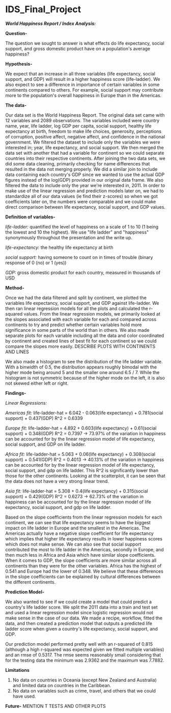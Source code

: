# IDS_Final_Project
***World Happiness Report / Index Analysis:***

**Question-**

The question we sought to answer is what effects do life expectancy, social support, and gross domestic product have on a population's average happiness?

**Hypothesis-**

We expect that an increase in all three variables (life expectancy, social support, and GDP) will result in a higher happiness score (life-ladder). We also expect to see a difference in importance of certain variables in some continents compared to others. For example, social support may contribute more to the population's overall happiness in Europe than in the Americas.

**The data-**

Our data set is the World Happiness Report. The original data set came with 12 variables and 2089 observations. The variables included were country name, 
year, life ladder, log GDP per capita, social support, healthy life expectancy at birth, freedom to make life choices, generosity, 
perceptions of corruption, positive affect, negative affect, and confidence in the national government. We filtered the dataset to include only the variables we were interested in; year, life expectancy, and social support. We then merged the data set with another that had a 
variable for continent so we could separate countries into their respective continents. After joining the two data sets, we did some data cleaning, 
primarily checking for name differences that resulted in the data not merging properly. We did a similar join to include data containing each country's GDP
since we wanted to use the actual GDP figures instead of the log(GDP) provided in our original data frame. We also filtered the data to include only the 
year we're interested in, 2011.
In order to make use of the linear regression and prediction models later on, we had to standardize all of our data values (ie find their z-scores) so when we got coefficients later on, the numbers were comparable and we could make direct comparison between life expectancy, social support, and GDP values.


**Definition of variables-**

*life-ladder:* quantified the level of happiness on a scale of 1 to 10 (1 being the lowest and 10 the highest). We use "life ladder" and "happiness"                      synonymously throughout the presentation and the write up.

*life-expectancy:* the healthy life expectancy at birth

*social support:* having someone to count on in times of trouble (binary response of 0 (no) or 1 (yes))

*GDP:* gross domestic product for each country, measured in thousands of USD


**Method-**

Once we had the data filtered and split by continent, we plotted the variables life expectancy, social support, and GDP against life-ladder. We then ran 
linear regression models for all the plots and calculated the r-squared values. From the linear regression models, we primarily looked at the slopes 
associated with each variable for each and compared across continents to try and predict whether certain variables hold more significance in some parts
of the world than in others. 
We also made separate plots for each variable including all the data and color coordinated by continent and created lines of best fit for each continent 
so we could compare the slopes more easily. DESCRIBE PLOTS WITH CONTINENTS AND LINES

We also made a histogram to see the distribution of the life ladder variable. With a binwidth of 0.5, the distribution appears roughly bimodal with the higher mode being around 5 and the smaller one around 6.5 / 7. While the histogram is not symmetric because of the higher mode on the left, it is also not skewed either left or right.


**Findings-**

*Linear Regressions:*

*Americas fit:* life-ladder-hat = 6.042 - 0.063(life expectancy) + 0.781(social support) + 0.437(GDP)
                 R^2 = 0.6339
               
*Europe fit:* life-ladder-hat = 4.892 + 0.603(life expectancy) + 0.61(social support) + 0.348(GDP)
                R^2 = 0.7397 -> 73.97% of the variation in happiness can be accounted for by the linear regression model of life expectancy, social                        support, and GDP on life ladder.
             
*Africa fit:* life-ladder-hat = 5.063 + 0.06(life expectancy) + 0.308(social support) + 0.541(GDP)
               R^2 = 0.4013 -> 40.13% of the variation in happiness can be accounted for by the linear regression model of life expectancy, social support,                 and gdp on life ladder. This R^2 is significantly lower than those for the other continents. Looking at the scatterplot, it can be seen                     that the data does not have a very strong linear trend.

*Asia fit:*   life-ladder-hat = 5.308 + 0.4(life expectancy) + 0.315(social support) + 0.429(GDP)
               R^2 = 0.6273 -> 62.73% of the variation in happiness can be accounted for by the linear regression model of life expectancy, social support,                 and gdp on life ladder.
               
           
Based on the slope coefficients from the linear regression models for each continent, we can see that life expectancy seems to have the biggest impact on life ladder in Europe and the smallest in the Americas. The Americas actually have a negative slope coefficient for life expectancy which implies that higher life expectancy results in lower happiness scores which does not make sense. We can also see that social support contributed the most to life ladder in the Americas, secondly in Europe, and then much less in Africa and Asia which have similar slope coefficients. When it comes to GDP, the slope coefficients are more similar across all continents than they were for the other variables. Africa has the highest of 0.541 and Europe had the lower of 0.348. We believe that these differences in the slope coefficients can be explained by cultural differences between the different continents. 


**Prediction Model-**

We also wanted to see if we could create a model that could predict a country's life ladder score. We split the 2011 data into a train and test set and used a linear regression model since logistic regression would not make sense in the case of our data. We made a recipe, workflow, fitted the data, and then created a prediction model that outputs a predicted life ladder score when given a country's life expectancy, social support, and GDP. 


Our prediction model performed pretty well with an r-squared of 0.815 (although a high r-squared was expected given we fitted multiple variables) and an rmse of 0.5317. The rmse seems reasonably small considering that for the testing data the minimum was 2.9362	and the maximum was 7.7882.


**Limitations**
1) No data on countries in Oceania (except New Zealand and Australia) and limited data on countries in the Caribbean. 
2) No data on variables such as crime, travel, and others that we could have used.

**Future-**
MENTION T TESTS AND OTHER PLOTS
